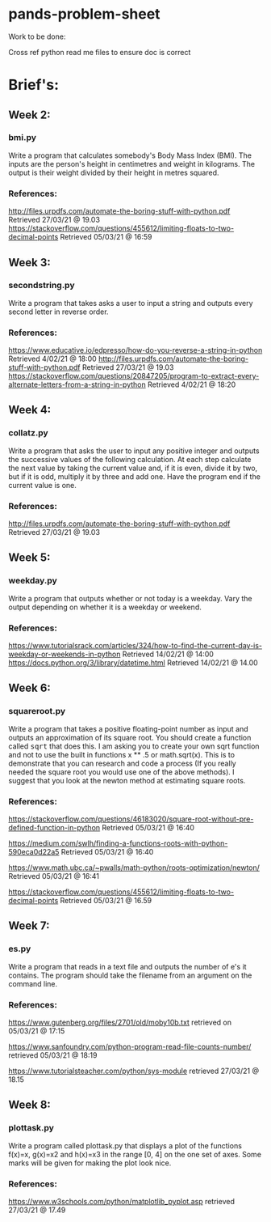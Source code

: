 # pands-problem-sheet

Work to be done: 

Cross ref python read me files to ensure doc is correct




# Brief's: 

## Week 2:

### bmi.py
  Write a program that calculates somebody's Body Mass Index (BMI). 
  The inputs are the person's height in centimetres and weight in kilograms.
  The output  is their weight divided by their height in metres squared.
  
  ### References:
  
   http://files.urpdfs.com/automate-the-boring-stuff-with-python.pdf
      Retrieved 27/03/21 @ 19.03
  https://stackoverflow.com/questions/455612/limiting-floats-to-two-decimal-points
      Retrieved 05/03/21 @ 16:59


## Week 3:

### secondstring.py
  Write a program that takes asks a user to input a string and outputs every second letter in reverse order. 

  ### References: 
  
   https://www.educative.io/edpresso/how-do-you-reverse-a-string-in-python
      Retrieved 4/02/21 @ 18:00
   http://files.urpdfs.com/automate-the-boring-stuff-with-python.pdf
      Retrieved 27/03/21 @ 19.03
   https://stackoverflow.com/questions/20847205/program-to-extract-every-alternate-letters-from-a-string-in-python
      Retrieved 4/02/21 @ 18:20

## Week 4:
### collatz.py
  Write a program that asks the user to input any positive integer and outputs the successive values of the following calculation.
  At each step calculate the next value by taking the current value and, if it is even, divide it by two, but if it is odd, multiply it by three and add one.
  Have the program end if the current value is one.

  ### References:
  
   http://files.urpdfs.com/automate-the-boring-stuff-with-python.pdf
      Retrieved 27/03/21 @ 19.03

## Week 5:
### weekday.py
  Write a program that outputs whether or not today is a weekday. Vary the output depending on whether it is a weekday or weekend.

 ### References:
  
   https://www.tutorialsrack.com/articles/324/how-to-find-the-current-day-is-weekday-or-weekends-in-python
       Retrieved 14/02/21 @ 14:00
   https://docs.python.org/3/library/datetime.html
      Retrieved 14/02/21 @ 14.00

## Week 6:
### squareroot.py
  Write a program that takes a positive floating-point number as input and outputs an approximation of its square root.
  You should create a function called <tt>sqrt</tt> that does this.
  I am asking you to create your own sqrt function and not to use the built in functions x ** .5 or math.sqrt(x).
  This is to demonstrate that you can research and code a process (If you really needed the square root you would use one of the above methods).
  I suggest that you look at the newton method at estimating square roots.

  ### References:
  
   https://stackoverflow.com/questions/46183020/square-root-without-pre-defined-function-in-python
     Retrieved 05/03/21 @ 16:40

   https://medium.com/swlh/finding-a-functions-roots-with-python-590eca0d22a5
      Retrieved 05/03/21 @ 16:40

   https://www.math.ubc.ca/~pwalls/math-python/roots-optimization/newton/
      Retrieved 05/03/21 @ 16:41

   https://stackoverflow.com/questions/455612/limiting-floats-to-two-decimal-points
      Retrieved 05/03/21 @ 16.59

## Week 7:
### es.py
  Write a program that reads in a text file and outputs the number of e's it contains.
  The program should take the filename from an argument on the command line.

  ### References:
  https://www.gutenberg.org/files/2701/old/moby10b.txt
    retrieved on 05/03/21 @ 17:15
 
  https://www.sanfoundry.com/python-program-read-file-counts-number/
    retrieved 05/03/21 @ 18:19
  
  https://www.tutorialsteacher.com/python/sys-module
    retrieved 27/03/21 @ 18.15

## Week 8:
### plottask.py
  Write a program called plottask.py that displays a plot of the functions f(x)=x, g(x)=x2 and h(x)=x3 in the range [0, 4] on the one set of axes.
  Some marks will be given for making the plot look nice.

  ### References: 
  https://www.w3schools.com/python/matplotlib_pyplot.asp 
    retrieved 27/03/21 @ 17.49
